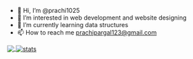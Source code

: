 - 👋 Hi, I’m @prachi1025
- 👀 I’m interested in web development and website designing
- 🌱 I’m currently learning data structures
- 📫 How to reach me prachipargal123@gmail.com
<a href="https://github.com/prachi1025/prachi1025">
  <img align="center" src="https://github-readme-stats.vercel.app/api/top-langs/?username=prachi1025&hide=,tex&title_color=ffffff&text_color=c9cacc&icon_color=2bbc8a&bg_color=1d1f21&langs_count=3" />
</a> <a href="https://github.com/prachi1025/prachi1025">
  <img align="center" src="https://github-readme-stats.vercel.app/api?username=prachi1025&show_icons=true&line_height=27&count_private=true&title_color=ffffff&text_color=c9cacc&icon_color=2bbc8a&bg_color=1d1f21" alt="stats" />
</a>

<!---
prachi1025/prachi1025 is a ✨ special ✨ repository because its `README.md` (this file) appears on your GitHub profile.
You can click the Preview link to take a look at your changes.
--->
